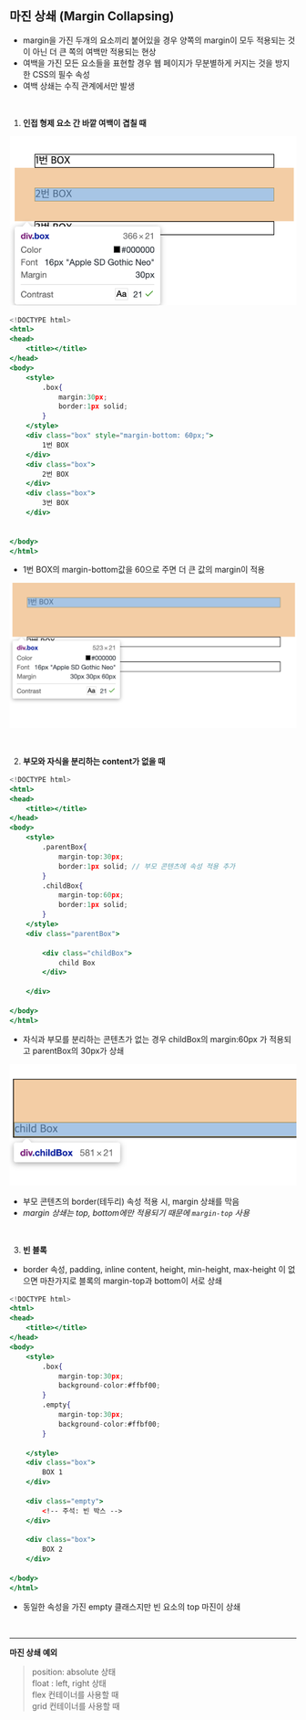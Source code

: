 ## 마진 상쇄 (Margin Collapsing)

- margin을 가진 두개의 요소끼리 붙어있을 경우 양쪽의 margin이 모두 적용되는 것이 아닌 더 큰 쪽의 여백만 적용되는 현상
- 여백을 가진 모든 요소들을 표현할 경우 웹 페이지가 무분별하게 커지는 것을 방지한 CSS의 필수 속성
- 여백 상쇄는 수직 관계에서만 발생

<br/>

1. **인접 형제 요소 간 바깥 여백이 겹칠 때**

![mc](../99.image/margincollapsing1.png)

```jsx
<!DOCTYPE html>
<html>
<head>
    <title></title>
</head>
<body>
    <style>
        .box{
            margin:30px;
            border:1px solid;
        }
    </style>
    <div class="box" style="margin-bottom: 60px;">
        1번 BOX
    </div>
    <div class="box">
        2번 BOX
    </div>
    <div class="box">
        3번 BOX
    </div>


</body>
</html>
```

- 1번 BOX의 margin-bottom값을 60으로 주면 더 큰 값의 margin이 적용

![mc](../99.image/margincollapsing2.png)

<br/>

2. **부모와 자식을 분리하는 content가 없을 때**

```jsx
<!DOCTYPE html>
<html>
<head>
    <title></title>
</head>
<body>
    <style>
        .parentBox{
            margin-top:30px;
            border:1px solid; // 부모 콘텐츠에 속성 적용 추가
        }
        .childBox{
            margin-top:60px;
            border:1px solid;
        }
    </style>
    <div class="parentBox">

        <div class="childBox">
            child Box
        </div>

    </div>

</body>
</html>
```

- 자식과 부모를 분리하는 콘텐츠가 없는 경우 childBox의 margin:60px 가 적용되고 parentBox의 30px가 상쇄

![mc](../99.image/margincollapsing3.png)

- 부모 콘텐츠의 border(테두리) 속성 적용 시, margin 상쇄를 막음
- *margin 상쇄는 top, bottom에만 적용되기 때문에 `margin-top` 사용*

<br/>

3. **빈 블록**

- border 속성, padding, inline content, height, min-height, max-height 이 없으면 마찬가지로 블록의 margin-top과 bottom이 서로 상쇄

```jsx
<!DOCTYPE html>
<html>
<head>
    <title></title>
</head>
<body>
    <style>
        .box{
            margin-top:30px;
            background-color:#ffbf00;
        }
        .empty{
            margin-top:30px;
            background-color:#ffbf00;
        }

    </style>
    <div class="box">
        BOX 1
    </div>

    <div class="empty">
        <!-- 주석: 빈 박스 -->
    </div>

    <div class="box">
        BOX 2
    </div>

</body>
</html>
```

- 동일한 속성을 가진 empty 클래스지만 빈 요소의 top 마진이 상쇄

<br>

---

**마진 상쇄 예외**

> position: absolute 상태   
float : left, right 상태   
flex 컨테이너를 사용할 때   
grid 컨테이너를 사용할 때